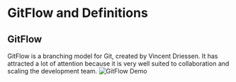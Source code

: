 # GitFlow and Definitions
## GitFlow
GitFlow is a branching model for Git, created by Vincent Driessen. It has attracted a lot of attention because it is very well suited to collaboration and scaling the development team.
![GitFlow Demo](/images/git-model.png)
